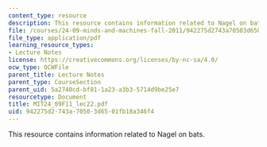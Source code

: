 ```yaml
---
content_type: resource
description: This resource contains information related to Nagel on bats.
file: /courses/24-09-minds-and-machines-fall-2011/942275d2743a70503d6501fb18a346f4_MIT24_09F11_lec22.pdf
file_type: application/pdf
learning_resource_types:
- Lecture Notes
license: https://creativecommons.org/licenses/by-nc-sa/4.0/
ocw_type: OCWFile
parent_title: Lecture Notes
parent_type: CourseSection
parent_uid: 5a2740cd-bf81-1a23-a3b3-5714d9be25e7
resourcetype: Document
title: MIT24_09F11_lec22.pdf
uid: 942275d2-743a-7050-3d65-01fb18a346f4
---
```

This resource contains information related to Nagel on bats.
